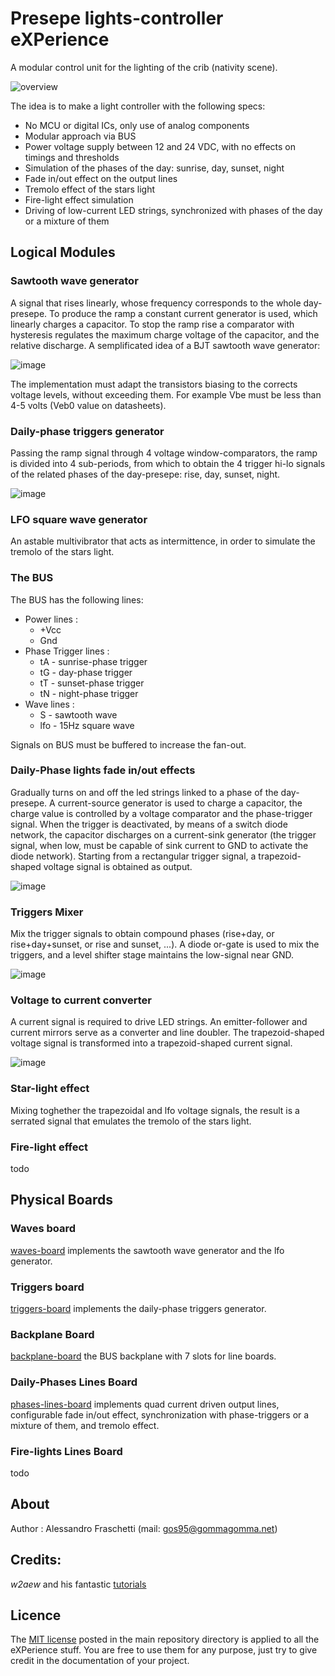 # Presepe lights-controller eXPerience
A modular control unit for the lighting of the crib (nativity scene).

![overview](resources/presepe-controller.jpg)

The idea is to make a light controller with the following specs:
- No MCU or digital ICs, only use of analog components
- Modular approach via BUS
- Power voltage supply between 12 and 24 VDC, with no effects on timings and thresholds
- Simulation of the phases of the day: sunrise, day, sunset, night
- Fade in/out effect on the output lines
- Tremolo effect of the stars light
- Fire-light effect simulation
- Driving of low-current LED strings, synchronized with phases of the day or a mixture of them


## Logical Modules

### Sawtooth wave generator
A signal that rises linearly, whose frequency corresponds to the whole day-presepe.
To produce the ramp a constant current generator is used, which linearly charges a capacitor.
To stop the ramp rise a comparator with hysteresis regulates the maximum charge voltage of the capacitor, and the relative discharge.
A semplificated idea of a BJT sawtooth wave generator:

![image](resources/presepe-sawtooth.jpg)

The implementation must adapt the transistors biasing to the corrects voltage levels, without exceeding them. For example Vbe must be less than 4-5 volts (Veb0 value on datasheets).

### Daily-phase triggers generator
Passing the ramp signal through 4 voltage window-comparators, the ramp is divided into 4 sub-periods,
from which to obtain the 4 trigger hi-lo signals of the related phases of the day-presepe: rise, day, sunset, night.

![image](resources/presepe-trigger.jpg)

### LFO square wave generator
An astable multivibrator that acts as intermittence, in order to simulate the tremolo of the stars light.

### The BUS
The BUS has the following lines:
* Power lines :
	* +Vcc
	* Gnd
* Phase Trigger lines :
	* tA - sunrise-phase trigger
	* tG - day-phase  trigger
	* tT - sunset-phase trigger
	* tN - night-phase trigger
* Wave lines :
	* S - sawtooth wave
	* lfo - 15Hz square wave

Signals on BUS must be buffered to increase the fan-out.

### Daily-Phase lights fade in/out effects
Gradually turns on and off the led strings linked to a phase of the day-presepe.
A current-source generator is used to charge a capacitor, the charge value is controlled by a voltage comparator and the phase-trigger signal.
When the trigger is deactivated, by means of a switch diode  network, the capacitor discharges on a current-sink generator
(the trigger signal, when low, must be capable of sink current to GND to activate the diode network).
Starting from a rectangular trigger signal, a trapezoid-shaped voltage signal is obtained as output.

![image](resources/presepe-trapezoidal.jpg)

### Triggers Mixer
Mix the trigger signals to obtain compound phases (rise+day, or rise+day+sunset, or rise and sunset, ...).
A diode or-gate is used to mix the triggers, and a level shifter stage maintains the low-signal near GND.

![image](resources/presepe-tmixer.jpg)

### Voltage to current converter
A current signal is required to drive LED strings. An emitter-follower and current mirrors serve as a converter and line doubler.
The trapezoid-shaped voltage signal is transformed into a trapezoid-shaped current signal.

![image](resources/presepe-mirrors.jpg)

### Star-light effect
Mixing toghether the trapezoidal and lfo voltage signals, the result is a serrated signal that emulates the tremolo of the stars light.

### Fire-light effect
todo


## Physical Boards

### Waves board
[waves-board](waves-board) implements the sawtooth wave generator and the lfo generator.

### Triggers board
[triggers-board](triggers-board) implements the daily-phase triggers generator.

### Backplane Board
[backplane-board](backplane-board) the BUS backplane with 7 slots for line boards.
 
### Daily-Phases Lines Board
[phases-lines-board](phases-lines-board) implements quad current driven output lines, configurable fade in/out effect,
synchronization with phase-triggers or a mixture of them, and tremolo effect.

### Fire-lights Lines Board
todo


## About
Author : Alessandro Fraschetti (mail: [gos95@gommagomma.net](mailto:gos95@gommagomma.net))


## Credits:
*w2aew* and his fantastic [tutorials](https://www.youtube.com/channel/UCiqd3GLTluk2s_IBt7p_LjA)


## Licence
The [MIT license](LICENSE) posted in the main repository directory is applied to all the eXPerience stuff.
You are free to use them for any purpose, just try to give credit in the documentation of your project.